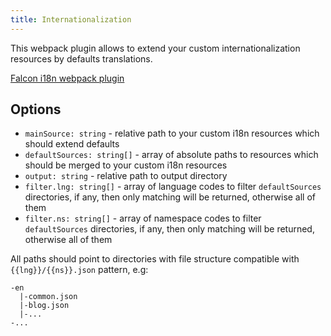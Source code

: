 ```yaml
---
title: Internationalization
---
```


This webpack plugin allows to extend your custom internationalization resources by defaults translations.

[Falcon i18n webpack plugin](https://github.com/deity-io/falcon/tree/master/packages/falcon-dev-tools/falcon-i18n-webpack-plugin)

## Options

- `mainSource: string` - relative path to your custom i18n resources which should extend defaults
- `defaultSources: string[]` - array of absolute paths to resources which should be merged to your custom i18n resources
- `output: string` - relative path to output directory
- `filter.lng: string[]` - array of language codes to filter `defaultSources` directories, if any, then only matching will be returned, otherwise all of them
- `filter.ns: string[]` - array of namespace codes to filter `defaultSources` directories, if any, then only matching will be returned, otherwise all of them

All paths should point to directories with file structure compatible with `{{lng}}/{{ns}}.json` pattern, e.g:

```text
-en
  |-common.json
  |-blog.json
  |-...
-...
```
